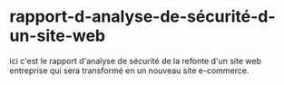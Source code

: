 # rapport-d-analyse-de-sécurité-d-un-site-web
ici c'est le rapport d'analyse de sécurité de la refonte d'un site web entreprise qui sera transformé en un nouveau site e-commerce.
